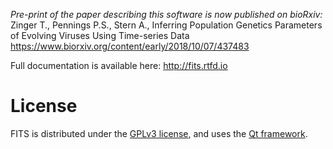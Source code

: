 *Pre-print of the paper describing this software is now published on bioRxiv:*  
Zinger T., Pennings P.S., Stern A., Inferring Population Genetics Parameters of Evolving Viruses Using Time-series Data
https://www.biorxiv.org/content/early/2018/10/07/437483

Full documentation is available here:
http://fits.rtfd.io

# License
FITS is distributed under the [GPLv3 license](https://www.gnu.org/licenses/licenses.html#GPL), and uses the [Qt framework](https://www.qt.io/).
